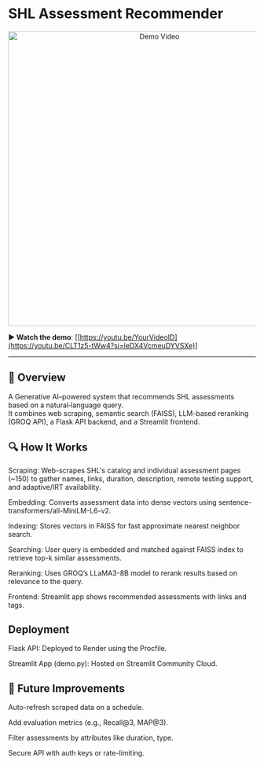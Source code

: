 # SHL Assessment Recommender

<p align="center">
  <a href="https://youtu.be/CLT1z5-tWw4?si=leDX4VcmeuDYVSXe">
    <img src="https://img.youtube.com/vi/YourVideoID/0.jpg" alt="Demo Video" width="600"/>
  </a>
</p>

**▶️ Watch the demo**: [[https://youtu.be/YourVideoID](https://youtu.be/CLT1z5-tWw4?si=leDX4VcmeuDYVSXe)]

---

## 📖 Overview  
A Generative AI–powered system that recommends SHL assessments based on a natural‑language query.  
It combines web scraping, semantic search (FAISS), LLM-based reranking (GROQ API), a Flask API backend, and a Streamlit frontend.



## 🔍 How It Works
Scraping: Web-scrapes SHL's catalog and individual assessment pages (~150) to gather names, links, duration, description, remote testing support, and adaptive/IRT availability.

Embedding: Converts assessment data into dense vectors using sentence-transformers/all-MiniLM-L6-v2.

Indexing: Stores vectors in FAISS for fast approximate nearest neighbor search.

Searching: User query is embedded and matched against FAISS index to retrieve top-k similar assessments.

Reranking: Uses GROQ’s LLaMA3-8B model to rerank results based on relevance to the query.

Frontend: Streamlit app shows recommended assessments with links and tags.
## Deployment
Flask API: Deployed to Render using the Procfile.

Streamlit App (demo.py): Hosted on Streamlit Community Cloud.
## 🔧 Future Improvements
Auto-refresh scraped data on a schedule.

Add evaluation metrics (e.g., Recall@3, MAP@3).

Filter assessments by attributes like duration, type.

Secure API with auth keys or rate-limiting.

